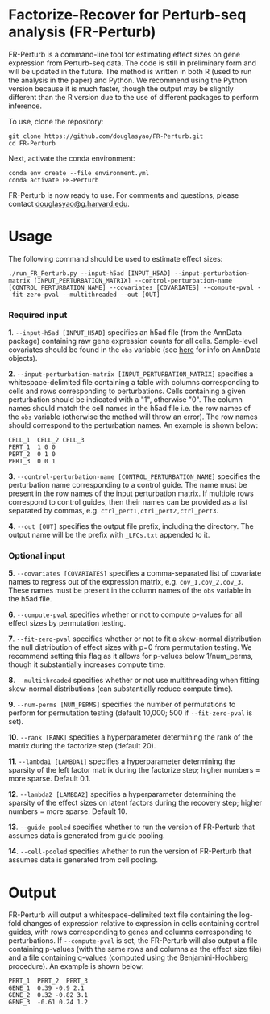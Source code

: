 # Factorize-Recover for Perturb-seq analysis (FR-Perturb)
FR-Perturb is a command-line tool for estimating effect sizes on gene expression from Perturb-seq data. The code is still in preliminary form and will be updated in the future. The method is written in both R (used to run the analysis in the paper) and Python. We recommend using the Python version because it is much faster, though the output may be slightly different than the R version due to the use of different packages to perform inference. 

To use, clone the repository:
```
git clone https://github.com/douglasyao/FR-Perturb.git
cd FR-Perturb
```

Next, activate the conda environment:

```
conda env create --file environment.yml
conda activate FR-Perturb
```

FR-Perturb is now ready to use. For comments and questions, please contact douglasyao@g.harvard.edu.

# Usage

The following command should be used to estimate effect sizes:

`
./run_FR_Perturb.py --input-h5ad [INPUT_H5AD] --input-perturbation-matrix [INPUT_PERTURBATION_MATRIX] --control-perturbation-name [CONTROL_PERTURBATION_NAME] --covariates [COVARIATES] --compute-pval --fit-zero-pval --multithreaded --out [OUT]
`

### Required input
**1**. `--input-h5ad [INPUT_H5AD]` specifies an h5ad file (from the AnnData package) containing raw gene expression counts for all cells. Sample-level covariates should be found in the `obs` variable (see [here](https://anndata.readthedocs.io/en/latest/tutorials/notebooks/getting-started.html) for info on AnnData objects).   

**2**. `--input-perturbation-matrix [INPUT_PERTURBATION_MATRIX]` specifies a whitespace-delimited file containing a table with columns corresponding to cells and rows corresponding to perturbations. Cells containing a given perturbation should be indicated with a "1", otherwise "0". The column names should match the cell names in the h5ad file i.e. the row names of the `obs` variable (otherwise the method will throw an error). The row names should correspond to the perturbation names. An example is shown below:

```
CELL_1  CELL_2 CELL_3
PERT_1  1 0 0 
PERT_2  0 1 0
PERT_3  0 0 1
```

**3**. `--control-perturbation-name [CONTROL_PERTURBATION_NAME]` specifies the perturbation name corresponding to a control guide. The name must be present in the row names of the input perturbation matrix. If multiple rows correspond to control guides, then their names can be provided as a list separated by commas, e.g. `ctrl_pert1,ctrl_pert2,ctrl_pert3`.

**4**. `--out [OUT]` specifies the output file prefix, including the directory. The output name will be the prefix with `_LFCs.txt` appended to it. 

### Optional input

**5**. `--covariates [COVARIATES]` specifies a comma-separated list of covariate names to regress out of the expression matrix, e.g. `cov_1,cov_2,cov_3`. These names must be present in the column names of the `obs` variable in the h5ad file. 

**6**. `--compute-pval` specifies whether or not to compute p-values for all effect sizes by permutation testing.

**7**. `--fit-zero-pval` specifies whether or not to fit a skew-normal distribution the null distribution of effect sizes with p=0 from permutation testing. We recommend setting this flag as it allows for p-values below 1/num_perms, though it substantially increases compute time. 

**8**. `--multithreaded` specifies whether or not use multithreading when fitting skew-normal distributions (can substantially reduce compute time). 

**9**. `--num-perms [NUM_PERMS]` specifies the number of permutations to perform for permutation testing (default 10,000; 500 if `--fit-zero-pval` is set). 

**10**. `--rank [RANK]` specifies a hyperparameter determining the rank of the matrix during the factorize step (default 20).

**11**. `--lambda1 [LAMBDA1]` specifies a hyperparameter determining the sparsity of the left factor matrix during the factorize step; higher numbers = more sparse. Default 0.1.

**12**. `--lambda2 [LAMBDA2]` specifies a hyperparameter determining the sparsity of the effect sizes on latent factors during the recovery step; higher numbers = more sparse. Default 10. 

**13**. `--guide-pooled` specifies whether to run the version of FR-Perturb that assumes data is generated from guide pooling. 

**14**. `--cell-pooled` specifies whether to run the version of FR-Perturb that assumes data is generated from cell pooling. 

# Output

FR-Perturb will output a whitespace-delimited text file containing the log-fold changes of expression relative to expression in cells containing control guides, with rows corresponding to genes and columns corresponding to perturbations. If `--compute-pval` is set, the FR-Perturb will also output a file containing p-values (with the same rows and columns as the effect size file) and a file containing q-values (computed using the Benjamini-Hochberg procedure). An example is shown below:

```
PERT_1  PERT_2  PERT_3
GENE_1  0.39 -0.9 2.1 
GENE_2  0.32 -0.82 3.1
GENE_3  -0.61 0.24 1.2
```



